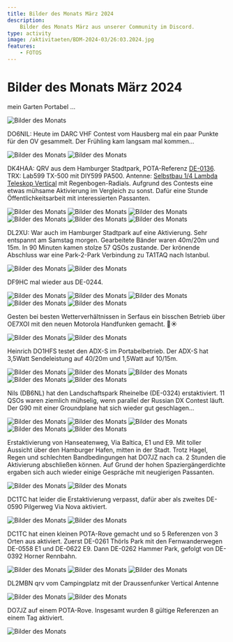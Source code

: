 ```yaml
---
title: Bilder des Monats März 2024
description:
    Bilder des Monats März aus unserer Community im Discord.
type: activity
image: /aktivitaeten/BDM-2024-03/26:03.2024.jpg
features:
    - FOTOS
---
```


# Bilder des Monats März 2024


mein Garten Portabel ...

![Bilder des Monats](/aktivitaeten/BDM-2024-03/00_03-2024.jpg)

DO6NIL: Heute im DARC VHF Contest vom Hausberg mal ein paar Punkte für den OV gesammelt. Der Frühling kam langsam mal kommen…

![Bilder des Monats](/aktivitaeten/BDM-2024-03/01_03-2024.jpg)
![Bilder des Monats](/aktivitaeten/BDM-2024-03/02_03-2024.jpg)

DK4HAA: QRV aus dem Hamburger Stadtpark, POTA-Referenz [DE-0136](https://pota.app/#/park/DE-0136). TRX: Lab599 TX-500 mit DIY599 PA500. Antenne: [Selbstbau 1/4 Lambda Teleskop Vertical](https://draussenfunker.de/diy/teleskop-viertelwellen-vertical.html) mit Regenbogen-Radials. Aufgrund des Contests eine etwas mühsame Aktivierung im Vergleich zu sonst. Dafür eine Stunde Öffentlichkeitsarbeit mit interessierten Passanten.

![Bilder des Monats](/aktivitaeten/BDM-2024-03/03_03-2024.jpg)
![Bilder des Monats](/aktivitaeten/BDM-2024-03/04_03-2024.jpg)
![Bilder des Monats](/aktivitaeten/BDM-2024-03/05_03-2024.jpg)
![Bilder des Monats](/aktivitaeten/BDM-2024-03/06_03-2024.jpg)
![Bilder des Monats](/aktivitaeten/BDM-2024-03/07_03-2024.jpg)
![Bilder des Monats](/aktivitaeten/BDM-2024-03/08_03-2024.jpg)

DL2XU: War auch im Hamburger Stadtpark auf eine Aktivierung. Sehr entspannt am Samstag morgen. Gearbeitete Bänder waren 40m/20m und 15m. In 90 Minuten kamen stolze 57 QSOs zustande. Der krönende Abschluss war eine Park-2-Park Verbindung zu TA1TAQ nach Istanbul.

![Bilder des Monats](/aktivitaeten/BDM-2024-03/09_03-2024.jpg)
![Bilder des Monats](/aktivitaeten/BDM-2024-03/10_03-2024.jpg)

DF9HC mal wieder aus DE-0244.

![Bilder des Monats](/aktivitaeten/BDM-2024-03/11_03-2024.jpg)
![Bilder des Monats](/aktivitaeten/BDM-2024-03/12_03-2024.jpg)
![Bilder des Monats](/aktivitaeten/BDM-2024-03/13_03-2024.jpg)
![Bilder des Monats](/aktivitaeten/BDM-2024-03/14_03-2024.jpg)
![Bilder des Monats](/aktivitaeten/BDM-2024-03/15_03-2024.jpg)

Gesten bei besten Wetterverhältnissen in Serfaus ein bisschen Betrieb über OE7XOI mit den neuen Motorola Handfunken gemacht. 🤩☀️

![Bilder des Monats](/aktivitaeten/BDM-2024-03/16_03-2024.jpg)
![Bilder des Monats](/aktivitaeten/BDM-2024-03/17_03-2024.jpg)

Heinrich DO1HFS testet den ADX-S im Portabelbetrieb. Der ADX-S hat 3,5Watt Sendeleistung auf 40/20m und 1,5Watt auf 10/15m.

![Bilder des Monats](/aktivitaeten/BDM-2024-03/18_03-2024.jpg)
![Bilder des Monats](/aktivitaeten/BDM-2024-03/19_03-2024.jpg)
![Bilder des Monats](/aktivitaeten/BDM-2024-03/20_03-2024.jpg)
![Bilder des Monats](/aktivitaeten/BDM-2024-03/21_03-2024.jpg)
![Bilder des Monats](/aktivitaeten/BDM-2024-03/22_03-2024.jpg)

Nils (DB6NL) hat den Landschaftspark Rheinelbe (DE-0324) erstaktiviert. 11 QSOs waren ziemlich mühselig, wenn parallel der Russian DX Contest läuft. Der G90 mit einer Groundplane hat sich wieder gut geschlagen…

![Bilder des Monats](/aktivitaeten/BDM-2024-03/23_03-2024.jpg)
![Bilder des Monats](/aktivitaeten/BDM-2024-03/24_03-2024.jpg)
![Bilder des Monats](/aktivitaeten/BDM-2024-03/25_03-2024.jpg)
![Bilder des Monats](/aktivitaeten/BDM-2024-03/26_03-2024.jpg)
![Bilder des Monats](/aktivitaeten/BDM-2024-03/27_03-2024.jpg)

Erstaktivierung von Hanseatenweg, Via Baltica, E1 und E9. Mit toller Aussicht über den Hamburger Hafen, mitten in der Stadt. Trotz Hagel, Regen und schlechten Bandbedingungen hat DO7JZ nach ca. 2 Stunden die Aktivierung abschließen können. Auf Grund der hohen Spaziergängerdichte ergaben sich auch wieder einige Gespräche mit neugierigen Passanten.

![Bilder des Monats](/aktivitaeten/BDM-2024-03/28_03-2024.jpg)
![Bilder des Monats](/aktivitaeten/BDM-2024-03/29_03-2024.jpg)

DC1TC hat leider die Erstaktivierung verpasst, dafür aber als zweites DE-0590 Pilgerweg Via Nova aktiviert.

![Bilder des Monats](/aktivitaeten/BDM-2024-03/30_03-2024.jpg)
![Bilder des Monats](/aktivitaeten/BDM-2024-03/31_03-2024.jpg)

DC1TC hat einen kleinen POTA-Rove gemacht und so 5 Referenzen von 3 Orten aus aktiviert.
Zuerst DE-0261 Thörls Park mit den Fernwanderwegen DE-0558 E1 und DE-0622 E9.
Dann DE-0262 Hammer Park, gefolgt von DE-0392 Horner Rennbahn.

![Bilder des Monats](/aktivitaeten/BDM-2024-03/32_03-2024.jpg)
![Bilder des Monats](/aktivitaeten/BDM-2024-03/33_03-2024.jpg)
![Bilder des Monats](/aktivitaeten/BDM-2024-03/34_03-2024.jpg)

DL2MBN qrv vom Campingplatz mit der Draussenfunker Vertical Antenne

![Bilder des Monats](/aktivitaeten/BDM-2024-03/35_03-2024.jpg)
![Bilder des Monats](/aktivitaeten/BDM-2024-03/36_03-2024.jpg)

DO7JZ auf einem POTA-Rove. Insgesamt wurden 8 gültige Referenzen an einem Tag aktiviert.

![Bilder des Monats](/aktivitaeten/BDM-2024-03/37_03-2024.jpg)

